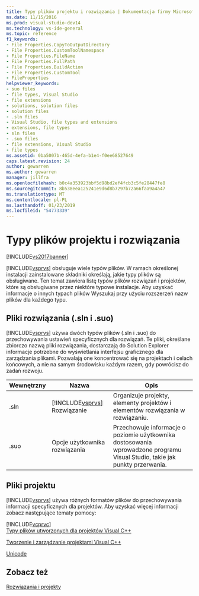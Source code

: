 ```yaml
---
title: Typy plików projektu i rozwiązania | Dokumentacja firmy Microsoft
ms.date: 11/15/2016
ms.prod: visual-studio-dev14
ms.technology: vs-ide-general
ms.topic: reference
f1_keywords:
- File Properties.CopyToOutputDirectory
- File Properties.CustomToolNamespace
- File Properties.FileName
- File Properties.FullPath
- File Properties.BuildAction
- File Properties.CustomTool
- FileProperties
helpviewer_keywords:
- suo files
- file types, Visual Studio
- file extensions
- solutions, solution files
- solution files
- .sln files
- Visual Studio, file types and extensions
- extensions, file types
- sln files
- .suo files
- file extensions, Visual Studio
- file types
ms.assetid: 0ba5007b-465d-4efa-b1e4-f0ee68527649
caps.latest.revision: 24
author: gewarren
ms.author: gewarren
manager: jillfra
ms.openlocfilehash: b0c4a353923bbf5d98bd2ef4fcb3c5fe28447fe8
ms.sourcegitcommit: 8b538eea125241e9d6d8b7297b72a66faa9a4a47
ms.translationtype: MT
ms.contentlocale: pl-PL
ms.lasthandoff: 01/23/2019
ms.locfileid: "54773339"
---
```

# <a name="project-and-solution-file-types"></a>Typy plików projektu i rozwiązania
[!INCLUDE[vs2017banner](../../includes/vs2017banner.md)]

  
[!INCLUDE[vsprvs](../../includes/vsprvs-md.md)] obsługuje wiele typów plików. W ramach określonej instalacji zainstalowane składniki określają, jakie typy plików są obsługiwane. Ten temat zawiera listę typów plików rozwiązań i projektów, które są obsługiwane przez niektóre typowe instalacje. Aby uzyskać informacje o innych typach plików Wyszukaj przy użyciu rozszerzeń nazw plików dla każdego typu.  
  
## <a name="solution-files-sln-and-suo"></a>Pliki rozwiązania (.sln i .suo)  
 [!INCLUDE[vsprvs](../../includes/vsprvs-md.md)] używa dwóch typów plików (.sln i .suo) do przechowywania ustawień specyficznych dla rozwiązań. Te pliki, określane zbiorczo nazwą pliki rozwiązania, dostarczają do Solution Explorer informacje potrzebne do wyświetlania interfejsu graficznego dla zarządzania plikami. Pozwalają one koncentrować się na projektach i celach końcowych, a nie na samym środowisku każdym razem, gdy powrócisz do zadań rozwoju.  
  
|Wewnętrzny|Nazwa|Opis|  
|---------------|----------|-----------------|  
|.sln|[!INCLUDE[vsprvs](../../includes/vsprvs-md.md)] Rozwiązanie|Organizuje projekty, elementy projektów i elementów rozwiązania w rozwiązaniu.|  
|.suo|Opcje użytkownika rozwiązania|Przechowuje informacje o poziomie użytkownika dostosowania wprowadzone programu Visual Studio, takie jak punkty przerwania.|  
  
## <a name="project-files"></a>Pliki projektu  
 [!INCLUDE[vsprvs](../../includes/vsprvs-md.md)] używa różnych formatów plików do przechowywania informacji specyficznych dla projektów. Aby uzyskać więcej informacji zobacz następujące tematy pomocy:  
  
 [!INCLUDE[vcprvc](../../includes/vcprvc-md.md)]  
 [Typy plików utworzonych dla projektów Visual C++](http://msdn.microsoft.com/library/2b0ee2e0-ae81-4185-9bb9-11da3c99a283)  
  
 [Tworzenie i zarządzanie projektami Visual C++](http://msdn.microsoft.com/library/11003cd8-9046-4630-a189-a32bf3b88047)  
  
 [Unicode](http://msdn.microsoft.com/library/1002004b-4113-4380-bf63-e1570934b793)  
  
## <a name="see-also"></a>Zobacz też  
 [Rozwiązania i projekty](../../ide/solutions-and-projects-in-visual-studio.md)
